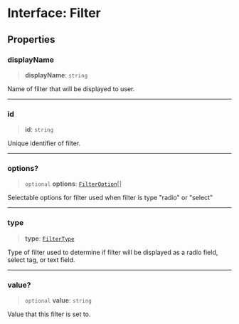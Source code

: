 # Interface: Filter

## Properties

### displayName

> **displayName**: `string`

Name of filter that will be displayed to user.

***

### id

> **id**: `string`

Unique identifier of filter.

***

### options?

> `optional` **options**: [`FilterOption`](FilterOption.md)[]

Selectable options for filter used when filter
is type "radio" or "select"

***

### type

> **type**: [`FilterType`](../type-aliases/FilterType.md)

Type of filter used to determine if filter will be displayed
as a radio field, select tag, or text field.

***

### value?

> `optional` **value**: `string`

Value that this filter is set to.
